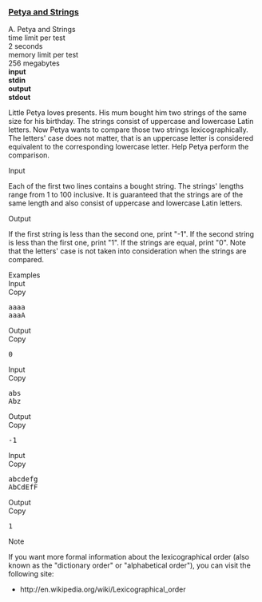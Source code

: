 <h3><a href="https://codeforces.com/contest/112/problem/A" target="_blank" rel="noopener noreferrer">Petya and Strings</a></h3>
<div class="header"><div class="title">A. Petya and Strings</div><div class="time-limit"><div class="property-title">time limit per test</div>2 seconds</div><div class="memory-limit"><div class="property-title">memory limit per test</div>256 megabytes</div><div class="input-file input-standard" style="font-weight: bold"><div class="property-title">input</div>stdin</div><div class="output-file output-standard" style="font-weight: bold"><div class="property-title">output</div>stdout</div></div><div><p>Little Petya loves presents. His mum bought him two strings of the same size for his birthday. The strings consist of uppercase and lowercase Latin letters. Now Petya wants to compare those two strings <span class="tex-font-style-underline">lexicographically</span>. The letters' case does not matter, that is an uppercase letter is considered equivalent to the corresponding lowercase letter. Help Petya perform the comparison.</p></div><div class="input-specification"><div class="section-title">Input</div><p>Each of the first two lines contains a bought string. The strings' lengths range from <span class="tex-span">1</span> to <span class="tex-span">100</span> inclusive. It is guaranteed that the strings are of the same length and also consist of uppercase and lowercase Latin letters.</p></div><div class="output-specification"><div class="section-title">Output</div><p>If the first string is less than the second one, print "-1". If the second string is less than the first one, print "1". If the strings are equal, print "0". Note that the letters' case is not taken into consideration when the strings are compared.</p></div><div class="sample-tests"><div class="section-title">Examples</div><div class="sample-test"><div class="input"><div class="title">Input<div title="Copy" data-clipboard-target="#id008240027509780499" id="id007358562333773797" class="input-output-copier">Copy</div></div><pre id="id008240027509780499">aaaa<br>aaaA<br></pre></div><div class="output"><div class="title">Output<div title="Copy" data-clipboard-target="#id005147802742874205" id="id008333951136752304" class="input-output-copier">Copy</div></div><pre id="id005147802742874205">0<br></pre></div><div class="input"><div class="title">Input<div title="Copy" data-clipboard-target="#id0011814168500019573" id="id003310784844907445" class="input-output-copier">Copy</div></div><pre id="id0011814168500019573">abs<br>Abz<br></pre></div><div class="output"><div class="title">Output<div title="Copy" data-clipboard-target="#id003559761130570883" id="id006843642745274658" class="input-output-copier">Copy</div></div><pre id="id003559761130570883">-1<br></pre></div><div class="input"><div class="title">Input<div title="Copy" data-clipboard-target="#id00002854341947189143" id="id009034252505803692" class="input-output-copier">Copy</div></div><pre id="id00002854341947189143">abcdefg<br>AbCdEfF<br></pre></div><div class="output"><div class="title">Output<div title="Copy" data-clipboard-target="#id008805485994494027" id="id0006822014942669063" class="input-output-copier">Copy</div></div><pre id="id008805485994494027">1<br></pre></div></div></div><div class="note"><div class="section-title">Note</div><p>If you want more formal information about the lexicographical order (also known as the "<span class="tex-font-style-underline">dictionary order</span>" or "<span class="tex-font-style-underline">alphabetical order</span>"), you can visit the following site:</p><ul><li> <span class="tex-font-style-tt">http://en.wikipedia.org/wiki/Lexicographical_order</span></li></ul></div>